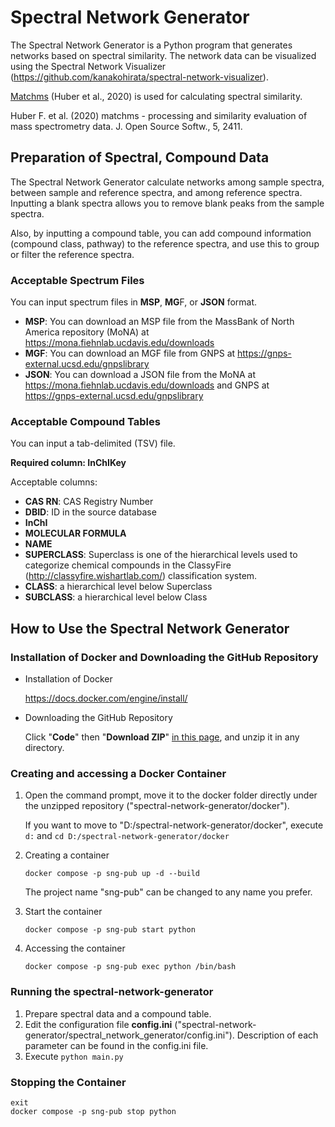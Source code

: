 # Spectral Network Generator
The Spectral Network Generator is a Python program that generates networks based on spectral similarity. The network data can be visualized using the Spectral Network Visualizer (https://github.com/kanakohirata/spectral-network-visualizer).

[Matchms](https://github.com/matchms/matchms) (Huber et al., 2020) is used for calculating spectral similarity.

Huber F. et al.  (2020) matchms - processing and similarity evaluation of mass spectrometry data. J. Open Source Softw., 5, 2411.

## Preparation of Spectral, Compound Data
The Spectral Network Generator calculate networks among sample spectra, between sample and reference spectra, and among reference spectra. Inputting a blank spectra allows you to remove blank peaks from the sample spectra.

Also, by inputting a compound table, you can add compound information (compound class, pathway) to the reference spectra, and use this to group or filter the reference spectra.

### Acceptable Spectrum Files
You can input spectrum files in **MSP**, **MG**F, or **JSON** format.


- **MSP**: You can download an MSP file from the MassBank of North America repository (MoNA) at https://mona.fiehnlab.ucdavis.edu/downloads
- **MGF**: You can download an MGF file from GNPS at https://gnps-external.ucsd.edu/gnpslibrary
- **JSON**: You can download a JSON file from the MoNA at https://mona.fiehnlab.ucdavis.edu/downloads and GNPS at https://gnps-external.ucsd.edu/gnpslibrary

### Acceptable Compound Tables
You can input a tab-delimited (TSV) file.


**Required column: InChIKey**

Acceptable columns:
- **CAS RN**: CAS Registry Number
- **DBID**: ID in the source database
- **InChI**
- **MOLECULAR FORMULA**
- **NAME**
- **SUPERCLASS**: Superclass is one of the hierarchical levels used to categorize chemical compounds in the ClassyFire (http://classyfire.wishartlab.com/) classification system.
- **CLASS**: a hierarchical level below Superclass
- **SUBCLASS**: a hierarchical level below Class

## How to Use the Spectral Network Generator
### Installation of Docker and Downloading the GitHub Repository
- Installation of Docker

  https://docs.docker.com/engine/install/
- Downloading the GitHub Repository

  Click "**Code**" then "**Download ZIP**" [in this page](https://github.com/kanakohirata/spectral-network-generator/tree/release), and unzip it in any directory.

### Creating and accessing a Docker Container
1. Open the command prompt, move it to the docker folder directly under the unzipped repository ("spectral-network-generator/docker").

   If you want to move to "D:/spectral-network-generator/docker", execute ```d:``` and ```cd D:/spectral-network-generator/docker```

3. Creating a container

   ```
   docker compose -p sng-pub up -d --build
   ```
   
   The project name "sng-pub" can be changed to any name you prefer.

4. Start the container
   ```
   docker compose -p sng-pub start python
   ```

5. Accessing the container

   ```
   docker compose -p sng-pub exec python /bin/bash
   ```

### Running the spectral-network-generator
1. Prepare spectral data and a compound table.
2. Edit the configuration file **config.ini** ("spectral-network-generator/spectral_network_generator/config.ini").
   Description of each parameter can be found in the config.ini file.
4. Execute ```python main.py```

### Stopping the Container
```
exit
docker compose -p sng-pub stop python
```
 

